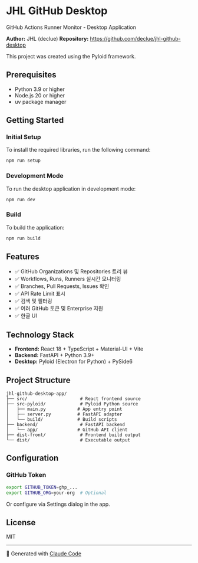 # JHL GitHub Desktop

GitHub Actions Runner Monitor - Desktop Application

**Author:** JHL (declue)
**Repository:** https://github.com/declue/jhl-github-desktop

This project was created using the Pyloid framework.

## Prerequisites

- Python 3.9 or higher
- Node.js 20 or higher
- uv package manager

## Getting Started

### Initial Setup

To install the required libraries, run the following command:

```bash
npm run setup
```

### Development Mode

To run the desktop application in development mode:

```bash
npm run dev
```

### Build

To build the application:

```bash
npm run build
```

## Features

- ✅ GitHub Organizations 및 Repositories 트리 뷰
- ✅ Workflows, Runs, Runners 실시간 모니터링
- ✅ Branches, Pull Requests, Issues 확인
- ✅ API Rate Limit 표시
- ✅ 검색 및 필터링
- ✅ 여러 GitHub 토큰 및 Enterprise 지원
- ✅ 한글 UI

## Technology Stack

- **Frontend:** React 18 + TypeScript + Material-UI + Vite
- **Backend:** FastAPI + Python 3.9+
- **Desktop:** Pyloid (Electron for Python) + PySide6

## Project Structure

```
jhl-github-desktop-app/
├── src/                    # React frontend source
├── src-pyloid/             # Pyloid Python source
│   ├── main.py            # App entry point
│   ├── server.py          # FastAPI adapter
│   └── build/             # Build scripts
├── backend/                # FastAPI backend
│   └── app/               # GitHub API client
├── dist-front/             # Frontend build output
└── dist/                   # Executable output
```

## Configuration

### GitHub Token

```bash
export GITHUB_TOKEN=ghp_...
export GITHUB_ORG=your-org  # Optional
```

Or configure via Settings dialog in the app.

## License

MIT

---

🤖 Generated with [Claude Code](https://claude.com/claude-code)
